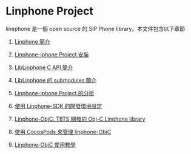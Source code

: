 # Linphone Project 

linephone 是一個 open source 的 SIP Phone library。本文件包含以下章節


1. [Linphone 簡介]((1)_Linphone_簡介.md)

2. [Linphone-iphone Project 安裝]((2)_Linphone-iphone_Project_安裝.md)

3. [LibLinphone C API 簡介]((3)_LibLinphone_C_API_簡介.md)

4. [LibLinphone 的 submodules 簡介]((4)_LibLinphone_submodules_簡介.md)

5. [Linphone-iphone Project 的分析]((5)_Linphone_Development_Notes.md)

6. [使用 Linphone-SDK 的開發環境設定]((6)_使用_Linphone-SDK_的開發環境設定.md)

7. [Linphone-ObjC: TBTS 開發的 Obj-C Linphone library]((7)_TBTS_Linphone-ObjC_Development_Notes.md)

8. [使用 CocoaPods 來管理 linphone-ObjC]((8)_Developing_Private_In-House_Libraries_with_CocoaPods.md)

9. [Linphone-ObjC 使用教學]((9)_Linphone-ObjC_Tutorial.md)




